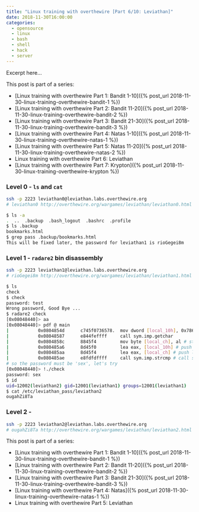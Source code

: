 ```yaml
---
title: "Linux training with overthewire [Part 6/10: Leviathan]"
date: 2018-11-30T16:00:00
categories:
  - opensource
  - linux
  - bash
  - shell
  - hack
  - server
---
```

Excerpt here...
<!--more-->

This post is part of a series:
- [Linux training with overthewire Part 1: Bandit 1-10]({% post_url 2018-11-30-linux-training-overthewire-bandit-1 %})
- [Linux training with overthewire Part 2: Bandit 11-20]({% post_url 2018-11-30-linux-training-overthewire-bandit-2 %})
- [Linux training with overthewire Part 3: Bandit 21-30]({% post_url 2018-11-30-linux-training-overthewire-bandit-3 %})
- [Linux training with overthewire Part 4: Natas 1-10]({% post_url 2018-11-30-linux-training-overthewire-natas-1 %})
- [Linux training with overthewire Part 5: Natas 11-20]({% post_url 2018-11-30-linux-training-overthewire-natas-2 %})
- Linux training with overthewire Part 6: Leviathan
- [Linux training with overthewire Part 7: Krypton]({% post_url 2018-11-30-linux-training-overthewire-krypton %})

### Level 0 - `ls` and `cat`
```bash
ssh -p 2223 leviathan0@leviathan.labs.overthewire.org
# leviathan0 http://overthewire.org/wargames/leviathan/leviathan0.html
```
```bash
$ ls -a
.  ..  .backup  .bash_logout  .bashrc  .profile
$ ls .backup
bookmarks.html
$ grep pass .backup/bookmarks.html
This will be fixed later, the password for leviathan1 is rioGegei8m
```

### Level 1 - `radare2` bin disassembly
```bash
ssh -p 2223 leviathan1@leviathan.labs.overthewire.org
# rioGegei8m http://overthewire.org/wargames/leviathan/leviathan1.html
```
```bash
$ ls
check
$ check
password: test
Wrong password, Good Bye ...
$ radare2 check
[0x08048440]> aa
[0x08048440]> pdf @ main
|           0x0804854d      c745f0736578.  mov dword [local_10h], 0x786573 ; 'sex' # store 'sex' in variable local_10h
|           0x08048587      e844feffff     call sym.imp.getchar        ; int getchar(void)
|           0x0804858c      8845f4         mov byte [local_ch], al # store user input in variable local_ch
|           0x080485a6      8d45f0         lea eax, [local_10h] # push local_10h as arg1
|           0x080485aa      8d45f4         lea eax, [local_ch] # push local_ch as arg2
|           0x080485ae      e8fdfdffff     call sym.imp.strcmp # call strcmp(arg1, arg2)
# so the password must be 'sex', let's try
[0x08048440]> !./check
password: sex
$ id
uid=12002(leviathan2) gid=12001(leviathan1) groups=12001(leviathan1)
$ cat /etc/leviathan_pass/leviathan2
ougahZi8Ta
```

### Level 2 -
```bash
ssh -p 2223 leviathan2@leviathan.labs.overthewire.org
# ougahZi8Ta http://overthewire.org/wargames/leviathan/leviathan2.html
```

This post is part of a series:
- [Linux training with overthewire Part 1: Bandit 1-10]({% post_url 2018-11-30-linux-training-overthewire-bandit-1 %})
- [Linux training with overthewire Part 2: Bandit 11-20]({% post_url 2018-11-30-linux-training-overthewire-bandit-2 %})
- [Linux training with overthewire Part 3: Bandit 21-30]({% post_url 2018-11-30-linux-training-overthewire-bandit-3 %})
- [Linux training with overthewire Part 4: Natas]({% post_url 2018-11-30-linux-training-overthewire-natas-1 %})
- Linux training with overthewire Part 5: Leviathan
